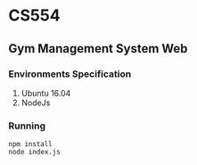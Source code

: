 # CS554
## Gym Management System Web

### Environments Specification
1. Ubuntu 16.04
2. NodeJs

### Running
```
npm install
node index.js
```
